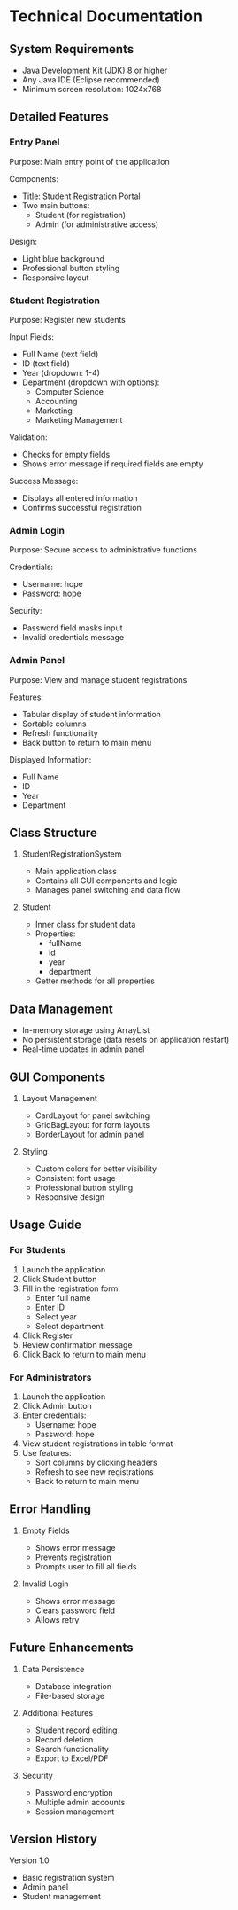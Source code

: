 # Technical Documentation

## System Requirements

- Java Development Kit (JDK) 8 or higher
- Any Java IDE (Eclipse recommended)
- Minimum screen resolution: 1024x768

## Detailed Features

### Entry Panel

Purpose: Main entry point of the application

Components:

- Title: Student Registration Portal
- Two main buttons:
  - Student (for registration)
  - Admin (for administrative access)

Design:

- Light blue background
- Professional button styling
- Responsive layout

### Student Registration

Purpose: Register new students

Input Fields:

- Full Name (text field)
- ID (text field)
- Year (dropdown: 1-4)
- Department (dropdown with options):
  - Computer Science
  - Accounting
  - Marketing
  - Marketing Management

Validation:

- Checks for empty fields
- Shows error message if required fields are empty

Success Message:

- Displays all entered information
- Confirms successful registration

### Admin Login

Purpose: Secure access to administrative functions

Credentials:

- Username: hope
- Password: hope

Security:

- Password field masks input
- Invalid credentials message

### Admin Panel

Purpose: View and manage student registrations

Features:

- Tabular display of student information
- Sortable columns
- Refresh functionality
- Back button to return to main menu

Displayed Information:

- Full Name
- ID
- Year
- Department

## Class Structure

1. StudentRegistrationSystem

   - Main application class
   - Contains all GUI components and logic
   - Manages panel switching and data flow

2. Student
   - Inner class for student data
   - Properties:
     - fullName
     - id
     - year
     - department
   - Getter methods for all properties

## Data Management

- In-memory storage using ArrayList
- No persistent storage (data resets on application restart)
- Real-time updates in admin panel

## GUI Components

1. Layout Management

   - CardLayout for panel switching
   - GridBagLayout for form layouts
   - BorderLayout for admin panel

2. Styling
   - Custom colors for better visibility
   - Consistent font usage
   - Professional button styling
   - Responsive design

## Usage Guide

### For Students

1. Launch the application
2. Click Student button
3. Fill in the registration form:
   - Enter full name
   - Enter ID
   - Select year
   - Select department
4. Click Register
5. Review confirmation message
6. Click Back to return to main menu

### For Administrators

1. Launch the application
2. Click Admin button
3. Enter credentials:
   - Username: hope
   - Password: hope
4. View student registrations in table format
5. Use features:
   - Sort columns by clicking headers
   - Refresh to see new registrations
   - Back to return to main menu

## Error Handling

1. Empty Fields

   - Shows error message
   - Prevents registration
   - Prompts user to fill all fields

2. Invalid Login
   - Shows error message
   - Clears password field
   - Allows retry

## Future Enhancements

1. Data Persistence

   - Database integration
   - File-based storage

2. Additional Features

   - Student record editing
   - Record deletion
   - Search functionality
   - Export to Excel/PDF

3. Security
   - Password encryption
   - Multiple admin accounts
   - Session management

## Version History

Version 1.0
- Basic registration system
- Admin panel
- Student management

